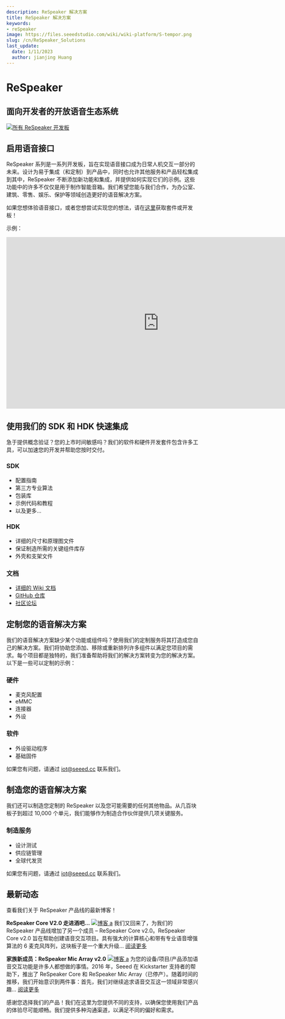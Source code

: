 ```yaml
---
description: ReSpeaker 解决方案
title: ReSpeaker 解决方案
keywords:
- reSpeaker
image: https://files.seeedstudio.com/wiki/wiki-platform/S-tempor.png
slug: /cn/ReSpeaker_Solutions
last_update:
  date: 1/11/2023
  author: jianjing Huang
---
```


# **ReSpeaker**

## 面向开发者的开放语音生态系统

[![所有 ReSpeaker 开发板](https://files.seeedstudio.com/wiki/ReSpeakerSolutions/img/FullReSpeakerLine.png)](https://www.seeedstudio.com/series/Respeaker-10.html)

## **启用语音接口**

ReSpeaker 系列是一系列开发板，旨在实现语音接口成为日常人机交互一部分的未来。设计为易于集成（和定制）到产品中，同时也允许其他服务和产品轻松集成到其中，ReSpeaker 不断添加新功能和集成，并提供如何实现它们的示例。这些功能中的许多不仅仅是用于制作智能音箱。我们希望您能与我们合作，为办公室、建筑、零售、娱乐、保护等领域创造更好的语音解决方案。

如果您想体验语音接口，或者您想尝试实现您的想法，请在[这里](https://www.seeedstudio.com/series/Respeaker-10.html)获取套件或开发板！

示例：
<iframe width="800" height="450" src="https://www.youtube.com/embed/tdIsCRXKoVI" frameborder="0" allow="autoplay; encrypted-media" allowfullscreen></iframe>

## **使用我们的 SDK 和 HDK 快速集成**

急于提供概念验证？您的上市时间敏感吗？我们的软件和硬件开发套件包含许多工具，可以加速您的开发并帮助您按时交付。

### **SDK**

- 配置指南
- 第三方专业算法
- 包装库
- 示例代码和教程
- 以及更多...

### **HDK**

- 详细的尺寸和原理图文件
- 保证制造所需的关键组件库存
- 外壳和支架文件

### **文档**

- [详细的 Wiki 文档](https://wiki.seeedstudio.com/cn/ReSpeaker/)
- [GitHub 仓库](https://github.com/respeaker)
- [社区论坛](https://forum.seeedstudio.com/)

## **定制您的语音解决方案**

我们的语音解决方案缺少某个功能或组件吗？使用我们的定制服务将其打造成您自己的解决方案。我们将协助您添加、移除或重新排列许多组件以满足您项目的需求。每个项目都是独特的，我们准备帮助将我们的解决方案转变为您的解决方案。以下是一些可以定制的示例：

### **硬件**

- 麦克风配置
- eMMC
- 连接器
- 外设

### **软件**

- 外设驱动程序
- 基础固件

如果您有问题，请通过 iot@seeed.cc 联系我们。

## **制造您的语音解决方案**

我们还可以制造您定制的 ReSpeaker 以及您可能需要的任何其他物品。从几百块板子到超过 10,000 个单元，我们能够作为制造合作伙伴提供几项关键服务。

### **制造服务**

- 设计测试
- 供应链管理
- 全球代发货

如果您有问题，请通过 iot@seeed.cc 联系我们。

## **最新动态**

查看我们关于 ReSpeaker 产品线的最新博客！

**ReSpeaker Core V2.0 走进酒吧...**
[![博客 a](https://www.seeedstudio.com/blog/wp-content/uploads/2018/06/Banner-1030x466.jpg)](https://www.seeedstudio.com/blog/2018/06/22/a-respeaker-core-v2-0-walks-into-a-bar/)
我们又回来了，为我们的 ReSpeaker 产品线增加了另一个成员 – ReSpeaker Core v2.0。ReSpeaker Core v2.0 旨在帮助创建语音交互项目。具有强大的计算核心和带有专业语音增强算法的 6 麦克风阵列，这块板子是一个重大升级... [阅读更多](https://www.seeedstudio.com/blog/2018/06/22/a-respeaker-core-v2-0-walks-into-a-bar/)

**家族新成员：ReSpeaker Mic Array v2.0**
[![博客 a](https://www.seeedstudio.com/blog/wp-content/uploads/2018/05/playback.jpg)](https://www.seeedstudio.com/blog/2018/05/22/adding-to-the-family-respeaker-mic-array-v2-0/)
为您的设备/项目/产品添加语音交互功能是许多人都想做的事情。2016 年，Seeed 在 Kickstarter 支持者的帮助下，推出了 ReSpeaker Core 和 ReSpeaker Mic Array（已停产）。随着时间的推移，我们开始意识到两件事：首先，我们对继续追求语音交互这一领域非常感兴趣... [阅读更多](https://www.seeedstudio.com/blog/2018/05/22/adding-to-the-family-respeaker-mic-array-v2-0/)

感谢您选择我们的产品！我们在这里为您提供不同的支持，以确保您使用我们产品的体验尽可能顺畅。我们提供多种沟通渠道，以满足不同的偏好和需求。

<div class="button_tech_support_container">
<a href="https://forum.seeedstudio.com/" class="button_forum"></a> 
<a href="https://www.seeedstudio.com/contacts" class="button_email"></a>
</div>

<div class="button_tech_support_container">
<a href="https://discord.gg/eWkprNDMU7" class="button_discord"></a> 
<a href="https://github.com/Seeed-Studio/wiki-documents/discussions/69" class="button_discussion"></a>
</div>
